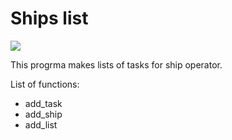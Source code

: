# Ships list
<a href="https://codeclimate.com/github/VitaliyTomchyk/shipslist/maintainability"><img src="https://api.codeclimate.com/v1/badges/8c3645ee5c849170cc62/maintainability" /></a>

This progrma makes lists of tasks for ship operator.

List of functions:
<ul>
 <li>add_task</li>
 <li>add_ship</li>
 <li>add_list</li>
</ul>